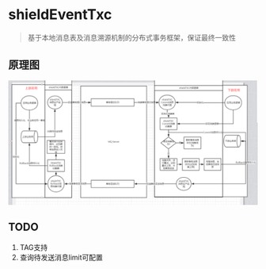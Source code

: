 # shieldEventTxc

> 基于本地消息表及消息溯源机制的分布式事务框架，保证最终一致性

## 原理图
![运行机制](shieldTXC.PNG)

## TODO 
1. TAG支持
2. 查询待发送消息limit可配置